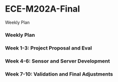 # ECE-M202A-Final
Weekly Plan
### Weekly Plan
### Week 1-3: Project Proposal and Eval
### Week 4-6: Sensor and Server Development
### Week 7-10: Validation and Final Adjustments 

